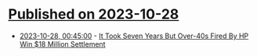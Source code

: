 # [Published on 2023-10-28](index.md)

* [2023-10-28, 00:45:00](https://yro.slashdot.org/story/23/10/27/2115241/it-took-seven-years-but-over-40s-fired-by-hp-win-18-million-settlement?utm_source=rss1.0mainlinkanon&utm_medium=feed) - [It Took Seven Years But Over-40s Fired By HP Win $18 Million Settlement](https://yro.slashdot.org/story/23/10/27/2115241/it-took-seven-years-but-over-40s-fired-by-hp-win-18-million-settlement?utm_source=rss1.0mainlinkanon&utm_medium=feed)

